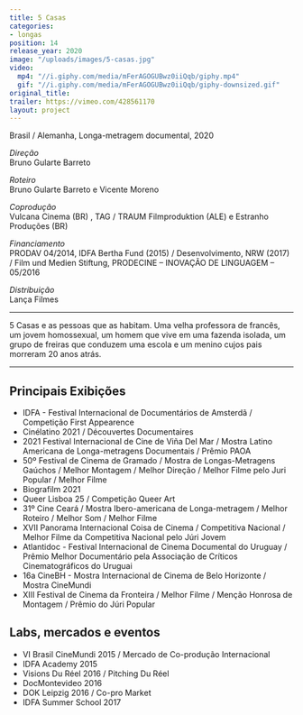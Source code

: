 ```yaml
---
title: 5 Casas
categories:
- longas
position: 14
release_year: 2020
image: "/uploads/images/5-casas.jpg"
video:
  mp4: "//i.giphy.com/media/mFerAGOGUBwz0iiQqb/giphy.mp4"
  gif: "//i.giphy.com/media/mFerAGOGUBwz0iiQqb/giphy-downsized.gif"
original_title: 
trailer: https://vimeo.com/428561170
layout: project
---
```


Brasil / Alemanha, Longa-metragem documental, 2020

_Direção_  
Bruno Gularte Barreto

_Roteiro_  
Bruno Gularte Barreto e Vicente Moreno

_Coprodução_  
Vulcana Cinema (BR) , TAG / TRAUM Filmproduktion (ALE) e Estranho Produções (BR)

_Financiamento_  
PRODAV 04/2014, IDFA Bertha Fund (2015) / Desenvolvimento, NRW (2017) / Film und Medien Stiftung, PRODECINE – INOVAÇÃO DE LINGUAGEM – 05/2016

_Distribuição_  
Lança Filmes

***

5 Casas e as pessoas que as habitam. Uma velha professora de francês, um jovem homossexual, um homem que vive em uma fazenda isolada, um grupo de freiras que conduzem uma escola e um menino cujos pais morreram 20 anos atrás.

***

## Principais Exibições

* IDFA - Festival Internacional de Documentários de Amsterdã / Competição First Appearence
* Cinélatino 2021 / Découvertes Documentaires
* 2021 Festival Internacional de Cine de Viña Del Mar / Mostra Latino Americana de Longa-metragens Documentais / Prêmio PAOA
* 50º Festival de Cinema de Gramado / Mostra de Longas-Metragens Gaúchos / Melhor Montagem / Melhor Direção / Melhor Filme pelo Juri Popular / Melhor Filme
* Biografilm 2021
* Queer Lisboa 25 / Competição Queer Art
* 31º Cine Ceará / Mostra Ibero-americana de Longa-metragem / Melhor Roteiro / Melhor Som / Melhor Filme
* XVII Panorama Internacional Coisa de Cinema / Competitiva Nacional / Melhor Filme da Competitiva Nacional pelo Júri Jovem
* Atlantidoc - Festival Internacional de Cinema Documental do Uruguay / Prêmio Melhor Documentário pela Associação de Críticos Cinematográficos do Uruguai
* 16a CineBH - Mostra Internacional de Cinema de Belo Horizonte / Mostra CineMundi
* XIII Festival de Cinema da Fronteira / Melhor Filme / Menção Honrosa de Montagem / Prêmio do Júri Popular

## Labs, mercados e eventos

* VI Brasil CineMundi 2015 / Mercado de Co-produção Internacional
* IDFA Academy 2015
* Visions Du Réel 2016 / Pitching Du Réel
* DocMontevideo 2016
* DOK Leipzig 2016 / Co-pro Market
* IDFA Summer School 2017